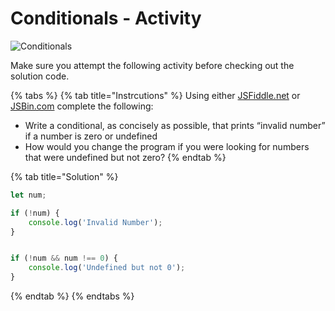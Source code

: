# Conditionals - Activity

![Conditionals](../.gitbook/assets/image%20%2892%29.png)

Make sure you attempt the following activity before checking out the solution code. 

{% tabs %}
{% tab title="Instrcutions" %}
Using either [JSFiddle.net](www.jsfiddle.net) or [JSBin.com](www.JSBin.com) complete the following:

* Write a conditional, as concisely as possible, that prints “invalid number” if a number is zero or undefined
* How would you change the program if you were looking for numbers that were undefined but not zero?
{% endtab %}

{% tab title="Solution" %}
```javascript
let num;

if (!num) {
    console.log('Invalid Number');
}


if (!num && num !== 0) {
    console.log('Undefined but not 0');
}
```
{% endtab %}
{% endtabs %}

